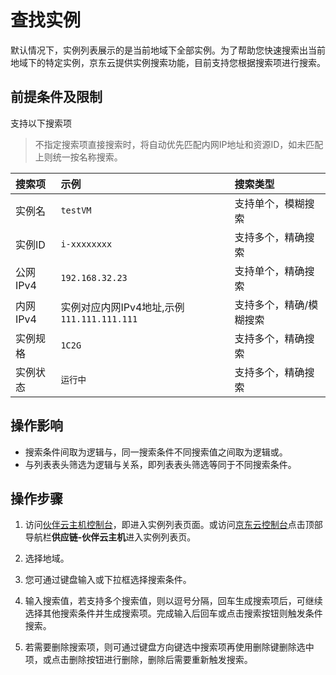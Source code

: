 # 查找实例

默认情况下，实例列表展示的是当前地域下全部实例。为了帮助您快速搜索出当前地域下的特定实例，京东云提供实例搜索功能，目前支持您根据搜索项进行搜索。

## 前提条件及限制
支持以下搜索项
>不指定搜索项直接搜索时，将自动优先匹配内网IP地址和资源ID，如未匹配上则统一按名称搜索。

|搜索项|示例|搜索类型
|:---|:---|:---|
|实例名|`testVM`|支持单个，模糊搜索
|实例ID|`i-xxxxxxxx`|支持多个，精确搜索
|公网IPv4|`192.168.32.23`|支持单个，精确搜索
|内网IPv4|实例对应内网IPv4地址,示例`111.111.111.111`|支持多个，精确/模糊搜索
|实例规格|`1C2G`|支持多个，精确搜索
|实例状态|`运行中`|支持多个，精确搜索

## 操作影响
* 搜索条件间取为逻辑与，同一搜索条件不同搜索值之间取为逻辑或。
* 与列表表头筛选为逻辑与关系，即列表表头筛选等同于不同搜索条件。

## 操作步骤

1. 访问[伙伴云主机控制台](https://cnsx-console.jdcloud.com/compute/vm/list)，即进入实例列表页面。或访问[京东云控制台](https://console.jdcloud.com)点击顶部导航栏**供应链-伙伴云主机**进入实例列表页。
2. 选择地域。
3. 您可通过键盘输入或下拉框选择搜索条件。


4. 输入搜索值，若支持多个搜索值，则以逗号分隔，回车生成搜索项后，可继续选择其他搜索条件并生成搜索项。完成输入后回车或点击搜索按钮则触发条件搜索。


5. 若需要删除搜索项，则可通过键盘方向键选中搜索项再使用删除键删除选中项，或点击删除按钮进行删除，删除后需要重新触发搜索。
